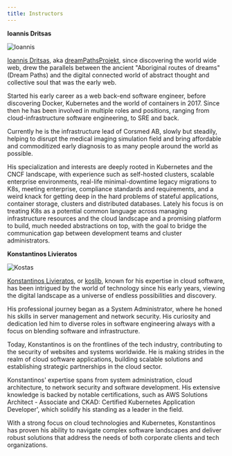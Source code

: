 ```yaml
---
title: Instructors
---
```


**Ioannis Dritsas**

![Ioannis](/img/id.jpeg?width=250px&height=250px)

[Ioannis Dritsas](https://www.linkedin.com/in/ioannis-dritsas-27270a140/), aka [dreamPathsProjekt](https://github.com/dreampathsprojekt), since discovering the world wide web, drew the parallels between the ancient "Aboriginal routes of dreams" (Dream Paths) and the digital connected world of abstract thought and collective soul that was the early web.

Started his early career as a web back-end software engineer, before discovering Docker, Kubernetes and the world of containers in 2017. Since then he has been involved in multiple roles and positions, ranging from cloud-infrastructure software engineering, to SRE and back.

Currently he is the infrastructure lead of Corsmed AB, slowly but steadily, helping to disrupt the medical imaging simulation field and bring affordable and commoditized early diagnosis to as many people around the world as possible.

His specialization and interests are deeply rooted in Kubernetes and the CNCF landscape, with experience such as self-hosted clusters, scalable enterprise environments, real-life minimal-downtime legacy migrations to K8s, meeting enterprise, compliance standards and requirements, and a weird knack for getting deep in the hard problems of stateful applications, container storage, clusters and distributed databases. Lately his focus is on treating K8s as a potential common language across managing infrastructure resources and the cloud landscape and a promising platform to build, much needed abstractions on top, with the goal to bridge the communication gap between development teams and cluster administrators.


**Konstantinos Livieratos**

![Kostas](/img/kl.jpeg?width=250px&height=250px)

[Konstantinos Livieratos](https://www.linkedin.com/in/konstantinoslivieratos/), or [koslib](https://twitter.com/koslib), known for his expertise in cloud software, has been intrigued by the world of technology since his early years, viewing the digital landscape as a universe of endless possibilities and discovery.

His professional journey began as a System Administrator, where he honed his skills in server management and network security. His curiosity and dedication led him to diverse roles in software engineering always with a focus on blending software and infrastructure.

Today, Konstantinos is on the frontlines of the tech industry, contributing to the security of websites and systems worldwide. He is making strides in the realm of cloud software applications, building scalable solutions and establishing strategic partnerships in the cloud sector.

Konstantinos' expertise spans from system administration, cloud architecture, to network security and software development. His extensive knowledge is backed by notable certifications, such as AWS Solutions Architect - Associate and CKAD: Certified Kubernetes Application Developer', which solidify his standing as a leader in the field.

With a strong focus on cloud technologies and Kubernetes, Konstantinos has proven his ability to navigate complex software landscapes and deliver robust solutions that address the needs of both corporate clients and tech organizations.
